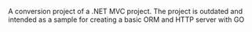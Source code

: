 A conversion project of a .NET MVC project. The project is outdated and intended as a sample for creating a basic ORM and HTTP server with GO
